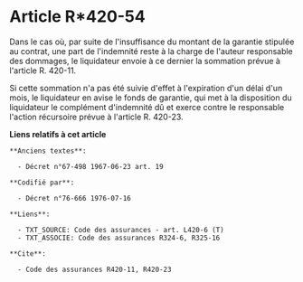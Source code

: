 # Article R*420-54

Dans le cas où, par suite de l'insuffisance du montant de la garantie stipulée au contrat, une part de l'indemnité reste à la
charge de l'auteur responsable des dommages, le liquidateur envoie à ce dernier la sommation prévue à l'article R. 420-11.

Si cette sommation n'a pas été suivie d'effet à l'expiration d'un délai d'un mois, le liquidateur en avise le fonds de
garantie, qui met à la disposition du liquidateur le complément d'indemnité dû et exerce contre le responsable l'action
récursoire prévue à l'article R. 420-23.

**Liens relatifs à cet article**

	**Anciens textes**:

	  - Décret n°67-498 1967-06-23 art. 19

	**Codifié par**:

	  - Décret n°76-666 1976-07-16

	**Liens**:

	  - TXT_SOURCE: Code des assurances - art. L420-6 (T)
	  - TXT_ASSOCIE: Code des assurances R324-6, R325-16

	**Cite**:

	  - Code des assurances R420-11, R420-23
